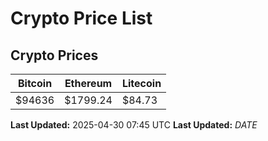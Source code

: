 # Crypto Price List

## Crypto Prices
| Bitcoin | Ethereum | Litecoin |
| ------- | -------- | -------- |
| $94636 | $1799.24 | $84.73 |
**Last Updated:** 2025-04-30 07:45 UTC
**Last Updated:** $DATE$
